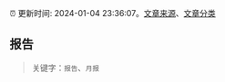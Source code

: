:alarm_clock: 更新时间: 2024-01-04 23:36:07。[文章来源](/README.md)、[文章分类](/TAGS.md)

## 报告


> 关键字：`报告`、`月报`



